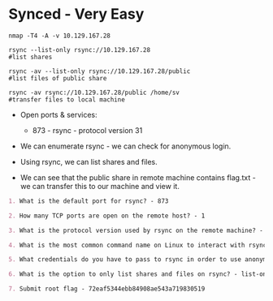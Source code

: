 # Synced - Very Easy

```shell
nmap -T4 -A -v 10.129.167.28

rsync --list-only rsync://10.129.167.28
#list shares

rsync -av --list-only rsync://10.129.167.28/public
#list files of public share

rsync -av rsync://10.129.167.28/public /home/sv
#transfer files to local machine
```

* Open ports & services:

  * 873 - rsync - protocol version 31

* We can enumerate rsync - we can check for anonymous login.

* Using rsync, we can list shares and files.

* We can see that the public share in remote machine contains flag.txt - we can transfer this to our machine and view it.

```markdown
1. What is the default port for rsync? - 873

2. How many TCP ports are open on the remote host? - 1

3. What is the protocol version used by rsync on the remote machine? - 31

4. What is the most common command name on Linux to interact with rsync? - rsync

5. What credentials do you have to pass to rsync in order to use anonymous authentication? - None

6. What is the option to only list shares and files on rsync? - list-only

7. Submit root flag - 72eaf5344ebb84908ae543a719830519
```
